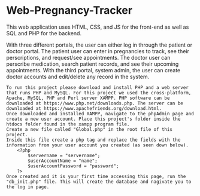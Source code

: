 # Web-Pregnancy-Tracker

This web application uses HTML, CSS, and JS for the front-end as well as SQL and PHP for the backend. 

With three different portals, the user can either log in through the patient or doctor portal. The patient user can enter in pregnancies to track, see their perscriptions, and request/see appointments. The doctor user can perscribe medication, search patient records, and see their upcoming appointments. With the third portal, system admin, the user can create doctor accounts and edit/delete any record in the system.

```
To run this project please download and install PHP and a web server that runs PHP and MySQL. For this project we used the cross-platform, Apache, MySQL, PHP and Perl server XAMPP. PHP software can be downloaded at https://www.php.net/downloads.php. The server can be downloaded at https://www.apachefriends.org/download.html.
Once downloaded and installed XAMPP, navigate to the phpAdmin page and create a new user account. Place this project's folder inside the htdocs folder found in the xampp program file.
Create a new file called "Global.php" in the root file of this project.
Inside this file create a php tag and replace the fields with the information from your user account you created (as seen down below).
    <?php
        $servername = "servername";
        $userAccountName = "name";
        $userAccountPassword = "password";
    ?>
Once created and it is your first time accessing this page, run the "db_init.php" file. This will create the database and nagivate you to the log in page.
```